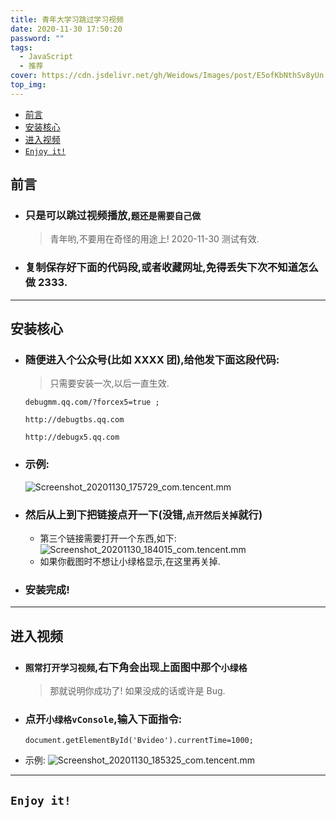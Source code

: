 ```yaml
---
title: 青年大学习跳过学习视频
date: 2020-11-30 17:50:20
password: ""
tags:
  - JavaScript
  - 推荐
cover: https://cdn.jsdelivr.net/gh/Weidows/Images/post/E5ofKbNthSv8yUn.jpg
top_img:
---
```


<!--
 * @Author: Weidows
 * @Date: 2020-11-30 17:50:20
 * @LastEditors: Weidows
 * @LastEditTime: 2021-03-21 17:12:06
 * @FilePath: \Weidowsd:\Game\Github\Blog-private\source\_posts\others\TeenagersLearning.md
 * @Description:青年大学习
-->

- [前言](#前言)
- [安装核心](#安装核心)
- [进入视频](#进入视频)
- [`Enjoy it!`](#enjoy-it)

## 前言

- ### 只是可以跳过视频播放,`题还是需要自己做`
  > 青年哟,不要用在奇怪的用途上!
  > 2020-11-30 测试有效.
- ### 复制保存好下面的代码段,或者收藏网址,免得丢失下次不知道怎么做 2333.

---

## 安装核心

- ### 随便进入个公众号(比如 XXXX 团),给他发下面这段代码:

  > 只需要安装一次,以后一直生效.

  ```
  debugmm.qq.com/?forcex5=true ;

  http://debugtbs.qq.com

  http://debugx5.qq.com
  ```

- ### 示例:
  ![Screenshot_20201130_175729_com.tencent.mm](https://cdn.jsdelivr.net/gh/Weidows/Images/post/z2Epsq7kAv1NB6P.jpg)
- ### 然后从上到下把链接点开一下(没错,`点开然后关掉`就行)
  - 第三个链接需要打开一个东西,如下:
    ![Screenshot_20201130_184015_com.tencent.mm](https://cdn.jsdelivr.net/gh/Weidows/Images/post/UIMEakuX2x3sD1C.jpg)
  - 如果你截图时不想让小绿格显示,在这里再关掉.
- ### 安装完成!

---

## 进入视频

- ### `照常打开学习视频`,右下角会出现上面图中那个`小绿格`
  > 那就说明你成功了! 如果没成的话或许是 Bug.
- ### 点开`小绿格vConsole`,输入下面指令:

  ```
  document.getElementById('Bvideo').currentTime=1000;
  ```

- 示例:
  ![Screenshot_20201130_185325_com.tencent.mm](https://cdn.jsdelivr.net/gh/Weidows/Images/post/SoapzrVJ1jsbnEQ.jpg)

---

## `Enjoy it!`
